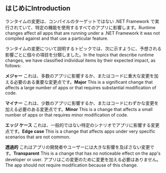 ## <a name="introduction"></a><span data-ttu-id="c1699-101">はじめに</span><span class="sxs-lookup"><span data-stu-id="c1699-101">Introduction</span></span>
<span data-ttu-id="c1699-102">ランタイムの変更は、コンパイルのターゲットではない .NET Framework で実行されていて、特定の機能を使用するすべてのアプリに影響します。</span><span class="sxs-lookup"><span data-stu-id="c1699-102">Runtime changes affect all apps that are running under a .NET Framework it was not compiled against and that use a particular feature.</span></span>

<span data-ttu-id="c1699-103">ランタイムの変更について説明するトピックでは、次に示すように、予想される影響ごとに個々の項目を分類しました。</span><span class="sxs-lookup"><span data-stu-id="c1699-103">In the topics that describe runtime changes, we have classified individual items by their expected impact, as follows:</span></span>

<span data-ttu-id="c1699-104">**メジャー** これは、多数のアプリに影響するか、またはコードに重大な変更を加える必要のある重要な変更点です。</span><span class="sxs-lookup"><span data-stu-id="c1699-104">**Major** This is a significant change that affects a large number of apps or that requires substantial modification of code.</span></span>

<span data-ttu-id="c1699-105">**マイナー** これは、少数のアプリに影響するか、またはコードにわずかな変更を加える必要のある変更点です。</span><span class="sxs-lookup"><span data-stu-id="c1699-105">**Minor** This is a change that affects a small number of apps or that requires minor modification of code.</span></span>

<span data-ttu-id="c1699-106">**エッジ ケース** これは、一般的ではない特定のシナリオでアプリに影響する変更点です。</span><span class="sxs-lookup"><span data-stu-id="c1699-106">**Edge case** This is a change that affects apps under very specific scenarios that are not common.</span></span>

<span data-ttu-id="c1699-107">**透過的** これはアプリの開発者やユーザーには大きな影響を及ぼさない変更です。</span><span class="sxs-lookup"><span data-stu-id="c1699-107">**Transparent** This is a change that has no noticeable effect on the app's developer or user.</span></span> <span data-ttu-id="c1699-108">アプリはこの変更のために変更を加える必要はありません。</span><span class="sxs-lookup"><span data-stu-id="c1699-108">The app should not require modification because of this change.</span></span>
